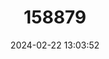 ---
title: "158879"
category: "Orthemis regalis"
draft: false
date: 2024-02-22 13:03:52
languages:
  English: ["Regal Skimmer"]
---